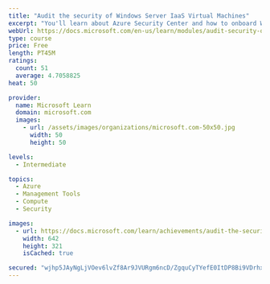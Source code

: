 ```yaml
---
title: "Audit the security of Windows Server IaaS Virtual Machines"
excerpt: "You'll learn about Azure Security Center and how to onboard Windows Server computers to Security Center. You'll also learn about Azure Sentinel, security information and event management (SIEM), and security orchestration, automation and response (SOAR)."
webUrl: https://docs.microsoft.com/en-us/learn/modules/audit-security-of-windows-server-iaas-virtual-machines/
type: course
price: Free
length: PT45M
ratings:
  count: 51
  average: 4.7058825
heat: 50

provider:
  name: Microsoft Learn
  domain: microsoft.com
  images:
    - url: /assets/images/organizations/microsoft.com-50x50.jpg
      width: 50
      height: 50

levels:
  - Intermediate

topics:
  - Azure
  - Management Tools
  - Compute
  - Security

images:
  - url: https://docs.microsoft.com/learn/achievements/audit-the-security-of-windows-server-iaas-vms-social.png
    width: 642
    height: 321
    isCached: true

secured: "wjhp5JAyNgLjVOev6lvZf8Ar9JVURgm6ncD/ZgquCyTYefE0ItDP8Bi9VDrhxHp3GR0neA+WUGJCLKM4jgRfRa21P8dhtbCUBGZZnox5WMsSX1VTVzCyVmZJ10RBo8zAHxgj0Ufc2KHXq0MUG/6EGaKf40ZoILFXdZGRdAlqYiR5n+D8kc80Q1Uwfc9l0bkxew7IwDETV4MM9a0qo/BzwpJ+IyZ0fJn3AGDtfY/LtfGxlOHBf8gzp92Kp5dzA8+Xiz4C05cIk6/ibq3KX8Kxm0Ejeud0PKiGOVreOiv10eB92UKWUMeY4VJwjVZyqIlqHCPIky7OpC7r8RuQWoMmN9oZXz+ezlsoRHaq7XlVH7Zn2GnLTaSw+PoE0kpvJUoxD/OKo1MuENjRA1flnjUf6SLlmf90GZDZM3UGogbJh1I=;r/SBBka8/nhVYn8C9EwrQg=="
---
```


